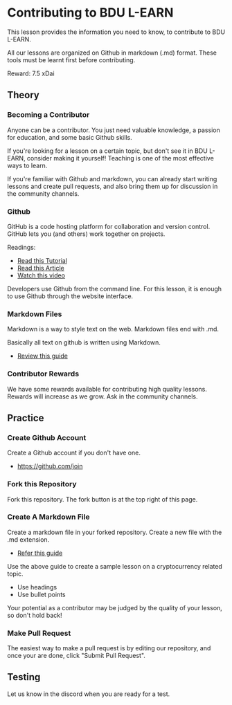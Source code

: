 # Contributing to BDU L-EARN
This lesson provides the information you need to know, to contribute to BDU L-EARN.

All our lessons are organized on Github in markdown (.md) format. These tools must be learnt first before contributing.

Reward: 7.5 xDai



## Theory

### Becoming a Contributor
Anyone can be a contributor. You just need valuable knowledge, a passion for education, and some basic Github skills.

If you're looking for a lesson on a certain topic, but don't see it in BDU L-EARN, consider making it yourself! Teaching is one of the most effective ways to learn.

If you're familiar with Github and markdown, you can already start
writing lessons and create pull requests, and also bring them up for discussion in the community channels.  

### Github

GitHub is a code hosting platform for collaboration and version control. GitHub lets you (and others) work together on projects.

Readings:
* [Read this Tutorial](https://www.w3schools.com/whatis/whatis_github.asp)
* [Read this Article](https://www.howtogeek.com/180167/htg-explains-what-is-github-and-what-do-geeks-use-it-for/)
* [Watch this video](https://www.youtube.com/watch?v=w3jLJU7DT5E)

Developers use Github from the command line. For this lesson, it is enough to use Github through the website interface.

### Markdown Files

Markdown is a way to style text on the web. Markdown files end with .md.

Basically all text on github is written using Markdown.

* [Review this guide](https://guides.github.com/features/mastering-markdown/)

### Contributor Rewards

We have some rewards available for contributing high quality lessons. Rewards will increase as we grow.  Ask in the community channels.

## Practice
### Create Github Account
Create a Github account if you don't have one.
* https://github.com/join

### Fork this Repository
Fork this repository. The fork button is at the top right of this page.

### Create A Markdown File
Create a markdown file in your forked repository. Create a new file with the .md extension.

* [Refer this guide](https://guides.github.com/features/mastering-markdown/)

Use the above guide to create a sample lesson on a cryptocurrency related topic.
* Use headings
* Use bullet points

Your potential as a contributor may be judged by the quality of your lesson, so don't hold back!


### Make Pull Request
The easiest way to make a pull request is by editing our repository, and once your are done, click "Submit Pull Request".


## Testing
Let us know in the discord when you are ready for a test.
